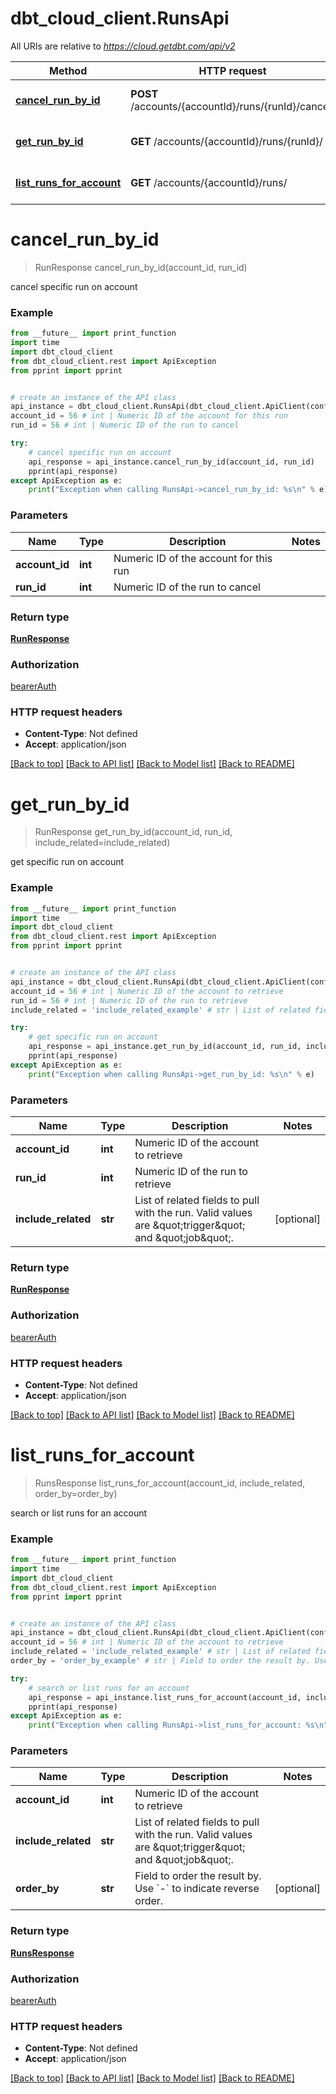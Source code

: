 # dbt_cloud_client.RunsApi

All URIs are relative to *https://cloud.getdbt.com/api/v2*

Method | HTTP request | Description
------------- | ------------- | -------------
[**cancel_run_by_id**](RunsApi.md#cancel_run_by_id) | **POST** /accounts/{accountId}/runs/{runId}/cancel/ | cancel specific run on account
[**get_run_by_id**](RunsApi.md#get_run_by_id) | **GET** /accounts/{accountId}/runs/{runId}/ | get specific run on account
[**list_runs_for_account**](RunsApi.md#list_runs_for_account) | **GET** /accounts/{accountId}/runs/ | search or list runs for an account

# **cancel_run_by_id**
> RunResponse cancel_run_by_id(account_id, run_id)

cancel specific run on account

### Example
```python
from __future__ import print_function
import time
import dbt_cloud_client
from dbt_cloud_client.rest import ApiException
from pprint import pprint


# create an instance of the API class
api_instance = dbt_cloud_client.RunsApi(dbt_cloud_client.ApiClient(configuration))
account_id = 56 # int | Numeric ID of the account for this run
run_id = 56 # int | Numeric ID of the run to cancel

try:
    # cancel specific run on account
    api_response = api_instance.cancel_run_by_id(account_id, run_id)
    pprint(api_response)
except ApiException as e:
    print("Exception when calling RunsApi->cancel_run_by_id: %s\n" % e)
```

### Parameters

Name | Type | Description  | Notes
------------- | ------------- | ------------- | -------------
 **account_id** | **int**| Numeric ID of the account for this run | 
 **run_id** | **int**| Numeric ID of the run to cancel | 

### Return type

[**RunResponse**](RunResponse.md)

### Authorization

[bearerAuth](../README.md#bearerAuth)

### HTTP request headers

 - **Content-Type**: Not defined
 - **Accept**: application/json

[[Back to top]](#) [[Back to API list]](../README.md#documentation-for-api-endpoints) [[Back to Model list]](../README.md#documentation-for-models) [[Back to README]](../README.md)

# **get_run_by_id**
> RunResponse get_run_by_id(account_id, run_id, include_related=include_related)

get specific run on account

### Example
```python
from __future__ import print_function
import time
import dbt_cloud_client
from dbt_cloud_client.rest import ApiException
from pprint import pprint


# create an instance of the API class
api_instance = dbt_cloud_client.RunsApi(dbt_cloud_client.ApiClient(configuration))
account_id = 56 # int | Numeric ID of the account to retrieve
run_id = 56 # int | Numeric ID of the run to retrieve
include_related = 'include_related_example' # str | List of related fields to pull with the run. Valid values are  \"trigger\" and \"job\".  (optional)

try:
    # get specific run on account
    api_response = api_instance.get_run_by_id(account_id, run_id, include_related=include_related)
    pprint(api_response)
except ApiException as e:
    print("Exception when calling RunsApi->get_run_by_id: %s\n" % e)
```

### Parameters

Name | Type | Description  | Notes
------------- | ------------- | ------------- | -------------
 **account_id** | **int**| Numeric ID of the account to retrieve | 
 **run_id** | **int**| Numeric ID of the run to retrieve | 
 **include_related** | **str**| List of related fields to pull with the run. Valid values are  \&quot;trigger\&quot; and \&quot;job\&quot;.  | [optional] 

### Return type

[**RunResponse**](RunResponse.md)

### Authorization

[bearerAuth](../README.md#bearerAuth)

### HTTP request headers

 - **Content-Type**: Not defined
 - **Accept**: application/json

[[Back to top]](#) [[Back to API list]](../README.md#documentation-for-api-endpoints) [[Back to Model list]](../README.md#documentation-for-models) [[Back to README]](../README.md)

# **list_runs_for_account**
> RunsResponse list_runs_for_account(account_id, include_related, order_by=order_by)

search or list runs for an account

### Example
```python
from __future__ import print_function
import time
import dbt_cloud_client
from dbt_cloud_client.rest import ApiException
from pprint import pprint


# create an instance of the API class
api_instance = dbt_cloud_client.RunsApi(dbt_cloud_client.ApiClient(configuration))
account_id = 56 # int | Numeric ID of the account to retrieve
include_related = 'include_related_example' # str | List of related fields to pull with the run. Valid values are  \"trigger\" and \"job\". 
order_by = 'order_by_example' # str | Field to order the result by. Use `-` to indicate reverse order.  (optional)

try:
    # search or list runs for an account
    api_response = api_instance.list_runs_for_account(account_id, include_related, order_by=order_by)
    pprint(api_response)
except ApiException as e:
    print("Exception when calling RunsApi->list_runs_for_account: %s\n" % e)
```

### Parameters

Name | Type | Description  | Notes
------------- | ------------- | ------------- | -------------
 **account_id** | **int**| Numeric ID of the account to retrieve | 
 **include_related** | **str**| List of related fields to pull with the run. Valid values are  \&quot;trigger\&quot; and \&quot;job\&quot;.  | 
 **order_by** | **str**| Field to order the result by. Use &#x60;-&#x60; to indicate reverse order.  | [optional] 

### Return type

[**RunsResponse**](RunsResponse.md)

### Authorization

[bearerAuth](../README.md#bearerAuth)

### HTTP request headers

 - **Content-Type**: Not defined
 - **Accept**: application/json

[[Back to top]](#) [[Back to API list]](../README.md#documentation-for-api-endpoints) [[Back to Model list]](../README.md#documentation-for-models) [[Back to README]](../README.md)

